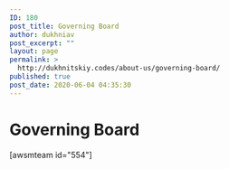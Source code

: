```yaml
---
ID: 180
post_title: Governing Board
author: dukhniav
post_excerpt: ""
layout: page
permalink: >
  http://dukhnitskiy.codes/about-us/governing-board/
published: true
post_date: 2020-06-04 04:35:30
---
```

<h1>Governing Board</h1>		
		[awsmteam id="554"]